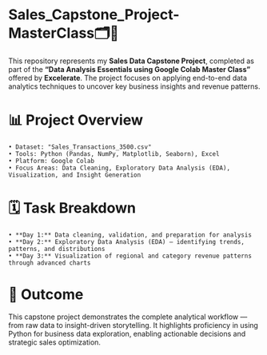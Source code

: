 # Sales_Capstone_Project-MasterClass🗂️💸
This repository represents my **Sales Data Capstone Project**, completed as part of the **“Data Analysis Essentials using Google Colab Master Class”** offered by **Excelerate**. The project focuses on applying end-to-end data analytics techniques to uncover key business insights and revenue patterns.

# 📊 Project Overview

    • Dataset: "Sales_Transactions_3500.csv"
    • Tools: Python (Pandas, NumPy, Matplotlib, Seaborn), Excel
    • Platform: Google Colab
    • Focus Areas: Data Cleaning, Exploratory Data Analysis (EDA), Visualization, and Insight Generation

# 🗓️ Task Breakdown

    • **Day 1:** Data cleaning, validation, and preparation for analysis
    • **Day 2:** Exploratory Data Analysis (EDA) — identifying trends, patterns, and distributions
    • **Day 3:** Visualization of regional and category revenue patterns through advanced charts

# 🎯 Outcome
This capstone project demonstrates the complete analytical workflow — from raw data to insight-driven storytelling. It highlights proficiency in using Python for business data exploration, enabling actionable decisions and strategic sales optimization.

